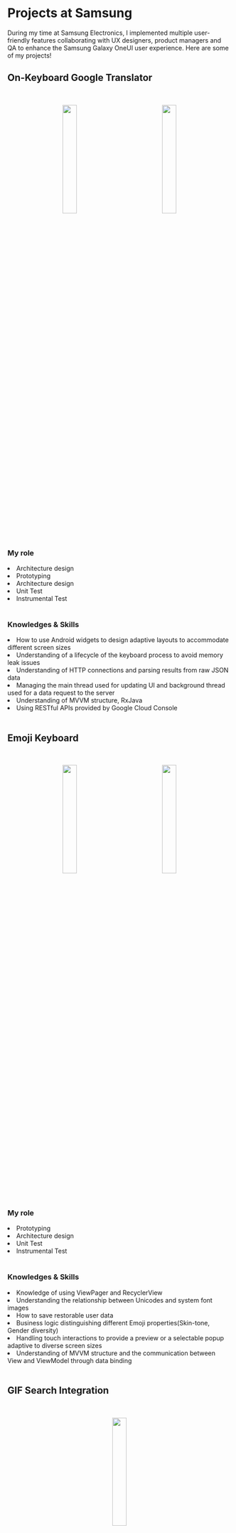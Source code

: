<h1>Projects at Samsung</h1>

During my time at Samsung Electronics, I implemented multiple user-friendly features collaborating with UX designers, product managers and QA to enhance the Samsung Galaxy OneUI user experience. Here are some of my projects!

<!-- Google Translator -->
<h2>On-Keyboard Google Translator</h2>
<br>
<p align="center">
  <img src="https://user-images.githubusercontent.com/57670625/220238956-0aefc6e4-64e3-4f15-90d9-2788746b2608.gif" width="25%"/>
  &nbsp; &nbsp; &nbsp; &nbsp; &nbsp; &nbsp; &nbsp; &nbsp; &nbsp; &nbsp; &nbsp; &nbsp;
  <img src="https://user-images.githubusercontent.com/57670625/220238957-c825df07-8c99-4c71-b2b2-1cb4078793be.gif" width="25%"/>
</p>

<h3>My role</h3>
<li>Architecture design</li>
<li>Prototyping</li>
<li>Architecture design</li>
<li>Unit Test</li>
<li>Instrumental Test</li>
<br>
<h3>Knowledges & Skills</h3>
<li>How to use Android widgets to design adaptive layouts to accommodate different screen sizes</li>
<li>Understanding of a lifecycle of the keyboard process to avoid memory leak issues</li>
<li>Understanding of HTTP connections and parsing results from raw JSON data</li>
<li>Managing the main thread used for updating UI and background thread used for a data request to the server</li>
<li>Understanding of MVVM structure, RxJava</li>
<li>Using RESTful APIs provided by Google Cloud Console</li>
<br>

<!-- Emoji Keyboard -->
<h2>Emoji Keyboard</h2>
<br>
<p align="center">
  <img src="https://user-images.githubusercontent.com/57670625/220243378-fd660229-93d7-4f7e-9950-6984a9ab3d0e.gif" width="25%"/>
  &nbsp; &nbsp; &nbsp; &nbsp; &nbsp; &nbsp; &nbsp; &nbsp; &nbsp; &nbsp; &nbsp; &nbsp;
  <img src="https://user-images.githubusercontent.com/57670625/220243379-2aed8e3e-ac9a-431b-abe7-e00022d8083a.gif" width="25%"/>
</p>

<h3>My role</h3>
<li>Prototyping</li>
<li>Architecture design</li>
<li>Unit Test</li>
<li>Instrumental Test</li>
<br>
<h3>Knowledges & Skills</h3>
<li>Knowledge of using ViewPager and RecyclerView</li>
<li>Understanding the relationship between Unicodes and system font images</li>
<li>How to save restorable user data</li>
<li>Business logic distinguishing different Emoji properties(Skin-tone, Gender diversity)</li>
<li>Handling touch interactions to provide a preview or a selectable popup adaptive to diverse screen sizes</li>
<li>Understanding of MVVM structure and the communication between View and ViewModel through data binding</li>
<br>

<!-- GIF Search -->
<h2>GIF Search Integration</h2>
<br>
<p align="center">
  <img src="https://user-images.githubusercontent.com/57670625/220244135-ab7d078e-8a23-49ce-ada4-41d1079e29ca.gif" width="25%"/>
</p>

<h3>My role</h3>
<li>Prototyping</li>
<li>Implementation</li>
<li>Testing</li>
<br>
<h3>Knowledges & Skills</h3>
<li>Understanding of RESTful APIs provided from content provider partners - Giphy and Tenor</li>
<li>Request contents and receiving a response from the server through HTTP connections and parsing data from JSON object</li>
<li>Understanding a relationship between image resolution and data usage</li>
<li>How to show animated images using Glide library considering memory leak issue</li>
<li>How to adjust image size adapting to diverse screen size</li>
<br>

<!-- Kaomoji and Symbol -->
<h2>Kaomoji & Symbol Keyboard</h2>
<br>
<p align="center">
  <img src="https://user-images.githubusercontent.com/57670625/220244817-6a5bdb4b-3c75-4518-a27f-ac76b3fd87a4.gif" width="25%"/>
  &nbsp; &nbsp; &nbsp; &nbsp; &nbsp; &nbsp; &nbsp; &nbsp; &nbsp; &nbsp; &nbsp; &nbsp;
  <img src="https://user-images.githubusercontent.com/57670625/220244819-9b699dae-4c47-4680-92fc-d28044bebd09.gif" width="25%"/>
</p>

<h3>My role</h3>
<li>Architecture Design</li>
<li>Implementation</li>
<li>Testing</li>
<br>
<h3>Knowledges & Skills</h3>
<li>Knowledge of ViewPager and RecyclerView</li>
<li>How to save restorable user data</li>
<br>

<!-- Smart Tips -->
<h2>Smart Tips</h2>
<br>
<p align="center">
  <img src="https://user-images.githubusercontent.com/57670625/220245448-777e124b-387b-4f43-b959-1e467fdfd5db.jpg" width="25%"/>
  &nbsp; &nbsp; &nbsp; &nbsp; &nbsp; &nbsp; &nbsp; &nbsp; &nbsp; &nbsp; &nbsp; &nbsp;
  <img src="https://user-images.githubusercontent.com/57670625/220245449-4d80c33b-f401-46de-a0cf-5e55347c0d7d.jpg" width="25%"/>
  &nbsp; &nbsp; &nbsp; &nbsp; &nbsp; &nbsp; &nbsp; &nbsp; &nbsp; &nbsp; &nbsp; &nbsp;
  <img src="https://user-images.githubusercontent.com/57670625/220245300-a8dd2e8e-249c-4b17-87c3-a0132b73592d.gif" width="25%"/>
</p>

<h3>My role</h3>
<li>Prototyping</li>
<li>Implementation</li>
<li>Testing</li>
<br>

<h3>Knowledges & Skills</h3>
<li>Understanding of Android Popup Window</li>
<li>Responsive layout designs supporting different screen sizes</li>
<li>Handling touch motion events to show and dismiss guided tips</li>
<li>Knowledge of applying Lottie animation provided by Airbnb</li>
<br>

